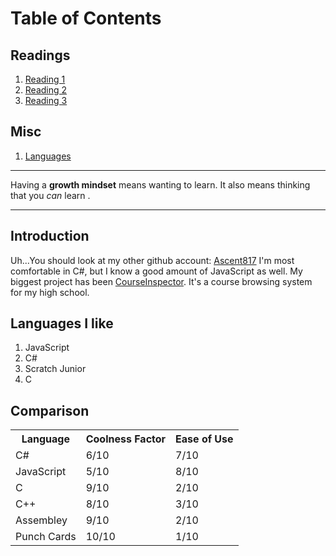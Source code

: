 # Table of Contents

## Readings

1. [Reading 1](reading-01.md)
2. [Reading 2](reading-02.md)
3. [Reading 3](reading-03.md)

## Misc

1. [Languages](language-comparison.md)

---

Having a **growth mindset** means wanting to learn. It also means thinking that you *can* learn .

---

## Introduction

Uh...You should look at my other github account:  [Ascent817](https://github.com/Ascent817)
I'm most comfortable in C#, but I know a good amount of JavaScript as well. My biggest project has been [CourseInspector](https://courseinspector.web.app). It's a course browsing system for my high school.

## Languages I like

1. JavaScript
2. C#
3. Scratch Junior
4. C

## Comparison

<table>
  <tr>
    <th>Language</th>
    <th>Coolness Factor</th>
    <th>Ease of Use</th>
  </tr>
  <tr>
    <td>C#</td>
    <td>6/10</td>
    <td>7/10</td>
  </tr>
  <tr>
    <td>JavaScript</td>
    <td>5/10</td>
    <td>8/10</td>
  </tr>
  <tr>
    <td>C</td>
    <td>9/10</td>
    <td>2/10</td>
  </tr>
  <tr>
    <td>C++</td>
    <td>8/10</td>
    <td>3/10</td>
  </tr>
  <tr>
    <td>Assembley</td>
    <td>9/10</td>
    <td>2/10</td>
  </tr>
  <tr>
    <td>Punch Cards</td>
    <td>10/10</td>
    <td>1/10</td>
  </tr>
</table>

